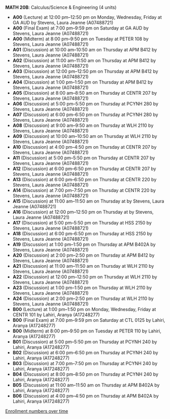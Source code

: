 **MATH 20B**: Calculus/Science & Engineering (4 units)

- **A00** (Lecture) at 12:00 pm–12:50 pm on Monday, Wednesday, Friday at GA AUD by Stevens, Laura Jeanne (A07488721)
- **A00** (Final Exam) at 7:00 pm–9:59 pm on Saturday at GA AUD by Stevens, Laura Jeanne (A07488721)
- **A00** (Midterm) at 8:00 pm–9:50 pm on Tuesday at PETER 108 by Stevens, Laura Jeanne (A07488721)
- **A01** (Discussion) at 10:00 am–10:50 am on Thursday at APM B412 by Stevens, Laura Jeanne (A07488721)
- **A02** (Discussion) at 11:00 am–11:50 am on Thursday at APM B412 by Stevens, Laura Jeanne (A07488721)
- **A03** (Discussion) at 12:00 pm–12:50 pm on Thursday at APM B412 by Stevens, Laura Jeanne (A07488721)
- **A04** (Discussion) at 1:00 pm–1:50 pm on Thursday at APM B412 by Stevens, Laura Jeanne (A07488721)
- **A05** (Discussion) at 8:00 am–8:50 am on Thursday at CENTR 207 by Stevens, Laura Jeanne (A07488721)
- **A06** (Discussion) at 5:00 pm–5:50 pm on Thursday at PCYNH 280 by Stevens, Laura Jeanne (A07488721)
- **A07** (Discussion) at 6:00 pm–6:50 pm on Thursday at PCYNH 280 by Stevens, Laura Jeanne (A07488721)
- **A08** (Discussion) at 9:00 am–9:50 am on Thursday at WLH 2110 by Stevens, Laura Jeanne (A07488721)
- **A09** (Discussion) at 10:00 am–10:50 am on Thursday at WLH 2110 by Stevens, Laura Jeanne (A07488721)
- **A10** (Discussion) at 4:00 pm–4:50 pm on Thursday at CENTR 207 by Stevens, Laura Jeanne (A07488721)
- **A11** (Discussion) at 5:00 pm–5:50 pm on Thursday at CENTR 207 by Stevens, Laura Jeanne (A07488721)
- **A12** (Discussion) at 6:00 pm–6:50 pm on Thursday at CENTR 207 by Stevens, Laura Jeanne (A07488721)
- **A13** (Discussion) at 6:00 pm–6:50 pm on Thursday at CENTR 220 by Stevens, Laura Jeanne (A07488721)
- **A14** (Discussion) at 7:00 pm–7:50 pm on Thursday at CENTR 220 by Stevens, Laura Jeanne (A07488721)
- **A15** (Discussion) at 11:00 am–11:50 am on Thursday at   by Stevens, Laura Jeanne (A07488721)
- **A16** (Discussion) at 12:00 pm–12:50 pm on Thursday at   by Stevens, Laura Jeanne (A07488721)
- **A17** (Discussion) at 5:00 pm–5:50 pm on Thursday at HSS 2150 by Stevens, Laura Jeanne (A07488721)
- **A18** (Discussion) at 6:00 pm–6:50 pm on Thursday at HSS 2150 by Stevens, Laura Jeanne (A07488721)
- **A19** (Discussion) at 1:00 pm–1:50 pm on Thursday at APM B402A by Stevens, Laura Jeanne (A07488721)
- **A20** (Discussion) at 2:00 pm–2:50 pm on Thursday at APM B412 by Stevens, Laura Jeanne (A07488721)
- **A21** (Discussion) at 11:00 am–11:50 am on Thursday at WLH 2110 by Stevens, Laura Jeanne (A07488721)
- **A22** (Discussion) at 12:00 pm–12:50 pm on Thursday at WLH 2110 by Stevens, Laura Jeanne (A07488721)
- **A23** (Discussion) at 1:00 pm–1:50 pm on Thursday at WLH 2110 by Stevens, Laura Jeanne (A07488721)
- **A24** (Discussion) at 2:00 pm–2:50 pm on Thursday at WLH 2110 by Stevens, Laura Jeanne (A07488721)
- **B00** (Lecture) at 1:00 pm–1:50 pm on Monday, Wednesday, Friday at CENTR 101 by Lahiri, Aranya (A17248277)
- **B00** (Final Exam) at 7:00 pm–9:59 pm on Saturday at CTL 0125 by Lahiri, Aranya (A17248277)
- **B00** (Midterm) at 8:00 pm–9:50 pm on Tuesday at PETER 110 by Lahiri, Aranya (A17248277)
- **B01** (Discussion) at 5:00 pm–5:50 pm on Thursday at PCYNH 240 by Lahiri, Aranya (A17248277)
- **B02** (Discussion) at 6:00 pm–6:50 pm on Thursday at PCYNH 240 by Lahiri, Aranya (A17248277)
- **B03** (Discussion) at 7:00 pm–7:50 pm on Thursday at PCYNH 240 by Lahiri, Aranya (A17248277)
- **B04** (Discussion) at 8:00 pm–8:50 pm on Thursday at PCYNH 240 by Lahiri, Aranya (A17248277)
- **B05** (Discussion) at 11:00 am–11:50 am on Thursday at APM B402A by Lahiri, Aranya (A17248277)
- **B06** (Discussion) at 4:00 pm–4:50 pm on Thursday at APM B402A by Lahiri, Aranya (A17248277)

[Enrollment numbers over time](./MATH20B.tsv)
